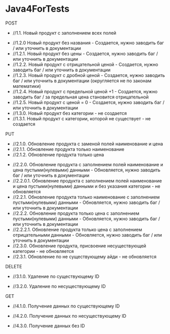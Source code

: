 # Java4ForTests
POST
+    //1.1. Новый продукт с заполнением всех полей
-    //1.2.0 Новый продукт без названия - Создается, нужно заводить баг / или уточнить в документации
-    //1.2.1. Новый продукт без цены - Создается, нужно заводить баг / или уточнить в документации
-    //1.2.2. Новый продукт с отрицательной ценой - Создается, нужно заводить баг / или уточнить в документации
-    //1.2.3. Новый продукт с дробной ценой - Создается, нужно заводить баг / или уточнить в документации (округляется не  по законам математики)
-    //1.2.4. Новый продукт с предельной ценой +1 - Создается, нужно заводить баг / за предельная цена становится отрицательной
-    //1.2.5. Новый продукт c ценой = 0 - Создается, нужно заводить баг / или уточнить в документации
-    //1.3.0. Новый продукт без категории - не создается
-    //1.3.1. Новый продукт c категории, которой не существует - не создается
    
PUT    
+    //2.1.0. Обновление продукта с заменой полей наименование и цена
+    //2.1.1. Обновление продукта только наименование
+    //2.1.2. Обновление продукта только цена
-    //2.2.0. Обновление продукта с заполнением полей наименование и цена пустыми(нулевыми) данными - Обновляется, нужно заводить баг / или уточнить в документации
-    //2.2.0.1. Обновление продукта с заполнением полей наименование и цена пустыми(нулевыми) данными и без указания категории - не обновляется
-    //2.2.1. Обновление продукта только наименование с заполнением пустыми(нулевыми) данными - Обновляется, нужно заводить баг / или уточнить в документации
-    //2.2.2. Обновление продукта только цена с заполнением пустыми(нулевыми) данными - Обновляется, нужно заводить баг / или уточнить в документации
-    //2.2.2.1. Обновление продукта только цена с заполнением отрицательными данными  - Обновляется, нужно заводить баг / или уточнить в документации
-    //2.3.0. Обновление продукта,  присвоение несуществующей категории - не обновляется
-    //2.3.1. Обновление по не существующему айди - не обновляется


DELETE
+    //3.1.0. Удаление по существующему ID
-    //3.2.0. Удаление по несуществующему ID

GET
+    //4.1.0. Получение данных по существующему ID
-    //4.2.0. Получение данных по несуществующему ID
+    //4.3.0. Получение данных без ID
